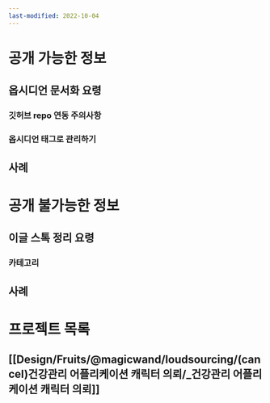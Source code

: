 ```yaml
---
last-modified: 2022-10-04
---
```

# 공개 가능한 정보
## 옵시디언 문서화 요령
### 깃허브 repo 연동 주의사항
### 옵시디언 태그로 관리하기
## 사례

# 공개 불가능한 정보
## 이글 스톡 정리 요령
### 카테고리
## 사례

# 프로젝트 목록
## [[Design/Fruits/@magicwand/loudsourcing/(cancel)건강관리 어플리케이션 캐릭터 의뢰/_건강관리 어플리케이션 캐릭터 의뢰]]